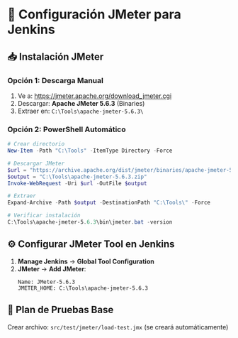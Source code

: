 # 🔧 Configuración JMeter para Jenkins

## 📥 Instalación JMeter

### Opción 1: Descarga Manual
1. Ve a: https://jmeter.apache.org/download_jmeter.cgi
2. Descargar: **Apache JMeter 5.6.3** (Binaries)
3. Extraer en: `C:\Tools\apache-jmeter-5.6.3\`

### Opción 2: PowerShell Automático
```powershell
# Crear directorio
New-Item -Path "C:\Tools" -ItemType Directory -Force

# Descargar JMeter
$url = "https://archive.apache.org/dist/jmeter/binaries/apache-jmeter-5.6.3.zip"
$output = "C:\Tools\apache-jmeter-5.6.3.zip"
Invoke-WebRequest -Uri $url -OutFile $output

# Extraer
Expand-Archive -Path $output -DestinationPath "C:\Tools\" -Force

# Verificar instalación
C:\Tools\apache-jmeter-5.6.3\bin\jmeter.bat -version
```

## ⚙️ Configurar JMeter Tool en Jenkins

1. **Manage Jenkins** → **Global Tool Configuration**
2. **JMeter** → **Add JMeter**:
   ```
   Name: JMeter-5.6.3
   JMETER_HOME: C:\Tools\apache-jmeter-5.6.3
   ```

## 🧪 Plan de Pruebas Base

Crear archivo: `src/test/jmeter/load-test.jmx` (se creará automáticamente)